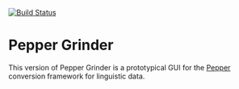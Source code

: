 [![Build Status](https://travis-ci.org/sdruskat/pepper-grinder.svg?branch=traces-grinder)](https://travis-ci.org/sdruskat/pepper-grinder)

# Pepper Grinder

This version of Pepper Grinder is a prototypical GUI for the [Pepper](https://github.com/korpling/pepper) conversion framework for linguistic data.
